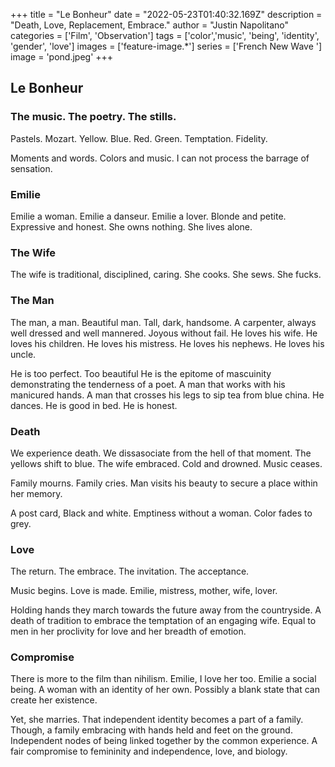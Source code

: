 +++
title =  "Le Bonheur"
date = "2022-05-23T01:40:32.169Z"
description = "Death, Love, Replacement, Embrace."
author = "Justin Napolitano"
categories = ['Film', 'Observation']
tags = ['color','music', 'being', 'identity', 'gender', 'love']
images = ['feature-image.*']
series = ['French New Wave ']
image = 'pond.jpeg'
+++

## Le Bonheur

### The music.  The poetry.  The stills.  

Pastels.  Mozart.  Yellow.  Blue.  Red. Green.  Temptation.  Fidelity.

Moments and words.  Colors and music.  I can not process the barrage of sensation.


### Emilie

Emilie a woman.  Emilie a danseur.  Emilie a lover.  Blonde and petite.  Expressive and honest.  She owns nothing.  She lives alone.  


### The Wife 

The wife is traditional, disciplined, caring.  She cooks.  She sews.  She fucks.     

### The Man

The man, a man.  Beautiful man.  Tall, dark, handsome.  A carpenter, always well dressed and well mannered.  Joyous without fail.  He loves his wife.  He loves his children.  He loves his mistress.  He loves his nephews.  He loves his uncle.

He is too perfect.  Too beautiful  He is the epitome of mascuinity demonstrating the tenderness of a poet.  A man that works with his manicured hands.  A man that crosses his legs to sip tea from blue china.  He dances.  He is good in bed. He is honest.  


### Death

We experience death.  We dissasociate from the hell of that moment.  The yellows shift to blue.  The wife embraced.  Cold and drowned.  Music ceases. 

Family mourns. Family cries.  Man visits his beauty to secure a place within her memory.  

A post card, Black and white.  Emptiness without a woman.  Color fades to grey.  


### Love

The return.  The embrace.  The invitation.  The acceptance.

Music begins.  Love is made.  Emilie, mistress, mother, wife, lover. 


Holding hands they march towards the future away from the countryside.  A death of tradition to embrace the temptation of an engaging wife. Equal to men in her proclivity for love and her breadth of emotion.  

### Compromise
There is more to the film than nihilism.  Emilie, I love her too.  Emilie a social being.  A woman with an identity of her own.  Possibly a blank state that can create her existence.  

Yet, she marries.  That independent identity becomes a part of a family.  Though, a family embracing with hands held and feet on the ground.  Independent nodes of being linked together by the common experience.  A fair compromise to femininity and independence, love, and biology.  
